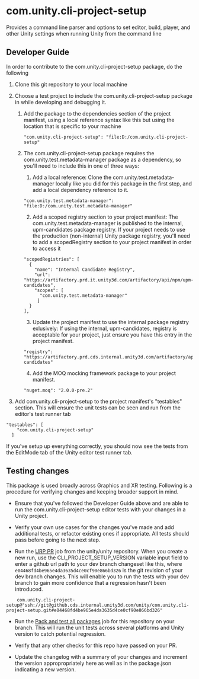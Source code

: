 # com.unity.cli-project-setup

Provides a command line parser and options to set editor, build, player, and other Unity settings when running Unity from the command line

## Developer Guide  

In order to contribute to the com.unity.cli-project-setup package, do the following

1. Clone this git repository to your local machine  

2. Choose a test project to include the com.unity.cli-project-setup package in while developing and debugging it.

    1. Add the package to the dependencies section of the project manifest, using a local reference syntax like this but using the location that is specific to your machine  

        ```
        "com.unity.cli-project-setup": "file:D:/com.unity.cli-project-setup"
        ```

    2. The com.unity.cli-project-setup package requires the com.unity.test.metadata-manager package as a dependency, so you'll need to include this in one of three ways:  

        1. Add a local reference: Clone the com.unity.test.metadata-manager locally like you did for this package in the first step, and add a local dependency reference to it.  
                
        ```
        "com.unity.test.metadata-manager": "file:D:/com.unity.test.metadata-manager"
        ```

        2. Add a scoped registry section to your project manifest: The com.unity.test.metadata-manager is published to the internal, upm-candidates package registry. If your project needs to use the production (non-internal) Unity package registry, you'll need to add a scopedRegistry section to your project manifest in order to access it  

        ```
        "scopedRegistries": [
          {
            "name": "Internal Candidate Registry",
            "url": "https://artifactory.prd.it.unity3d.com/artifactory/api/npm/upm-candidates",
            "scopes": [
              "com.unity.test.metadata-manager"
             ]
          }
        ],
        ```
        3. Update the project manifest to use the internal package registry exlusively: If using the internal, upm-candidates, registry is acceptable for your project, just ensure you have this entry in the project manifest.  
        
        ```
        "registry": "https://artifactory.prd.cds.internal.unity3d.com/artifactory/api/npm/upm-candidates"
        ```  

        4. Add the MOQ mocking framework package to your project manifest.

        ```
        "nuget.moq": "2.0.0-pre.2"
        ```
        
3. Add com.unity.cli-project-setup to the project manifest's "testables" section. This will ensure the unit tests can be seen and run from the editor's test runner tab  
```
"testables": [
    "com.unity.cli-project-setup"
  ]
```

If you've setup up everything correctly, you should now see the tests from the EditMode tab of the Unity editor test runner tab.

## Testing changes
This package is used broadly across Graphics and XR testing. Following is a procedure for verifying changes and keeping broader support in mind.
- Ensure that you've followed the Developer Guide above and are able to run the com.unity.cli-project-setup editor tests with your changes in a Unity project. 

- Verify your own use cases for the changes you've made and add additional tests, or refactor existing ones if appropriate. All tests should pass before going to the next step.

- Run the [URP PR](https://unity-ci.cds.internal.unity3d.com/project/3/branch/trunk/jobDefinition/.yamato%2Fsrp%2Furp.yml%23urp_pr) job from the unity/unity repository. When you create a new run, use the CLI_PROJECT_SETUP_VERSION variable input field to enter a github url path to your dev branch changeset like this, where `e04468fd4be965e4da3635d4ce0cf90e866bd326` is the git revision of your dev branch changes. This will enable you to run the tests with your dev branch to gain more confidence that a regression hasn't been introduced.

```
    com.unity.cli-project-setup@"ssh://git@github.cds.internal.unity3d.com/unity/com.unity.cli-project-setup.git#e04468fd4be965e4da3635d4ce0cf90e866bd326" 
```

- Run the [Pack and test all packages](https://unity-ci.cds.internal.unity3d.com/project/1166/branch/{{branchName}}/jobDefinition/.yamato%2Fupm-ci.yml%23all_package_ci) job for this repository on your branch. This will run the unit tests across several platforms and Unity version to catch potential regression.

- Verify that any other checks for this repo have passed on your PR.

- Update the changelog with a summary of your changes and increment the version appropropriately here as well as in the package.json indicating a new version.

